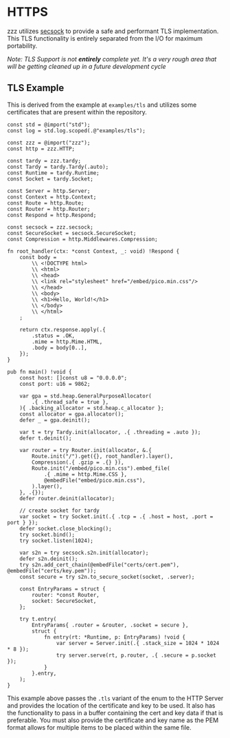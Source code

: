 # HTTPS
zzz utilizes [secsock](https://github.com/tardy-org/secsock) to provide a safe and performant TLS implementation. This TLS functionality is entirely separated from the I/O for maximum portability.

*Note: TLS Support is not **entirely** complete yet. It's a very rough area that will be getting cleaned up in a future development cycle*

## TLS Example
This is derived from the example at `examples/tls` and utilizes some certificates that are present within the repository.
```zig
const std = @import("std");
const log = std.log.scoped(.@"examples/tls");

const zzz = @import("zzz");
const http = zzz.HTTP;

const tardy = zzz.tardy;
const Tardy = tardy.Tardy(.auto);
const Runtime = tardy.Runtime;
const Socket = tardy.Socket;

const Server = http.Server;
const Context = http.Context;
const Route = http.Route;
const Router = http.Router;
const Respond = http.Respond;

const secsock = zzz.secsock;
const SecureSocket = secsock.SecureSocket;
const Compression = http.Middlewares.Compression;

fn root_handler(ctx: *const Context, _: void) !Respond {
    const body =
        \\ <!DOCTYPE html>
        \\ <html>
        \\ <head>
        \\ <link rel="stylesheet" href="/embed/pico.min.css"/>
        \\ </head>
        \\ <body>
        \\ <h1>Hello, World!</h1>
        \\ </body>
        \\ </html>
    ;

    return ctx.response.apply(.{
        .status = .OK,
        .mime = http.Mime.HTML,
        .body = body[0..],
    });
}

pub fn main() !void {
    const host: []const u8 = "0.0.0.0";
    const port: u16 = 9862;

    var gpa = std.heap.GeneralPurposeAllocator(
        .{ .thread_safe = true },
    ){ .backing_allocator = std.heap.c_allocator };
    const allocator = gpa.allocator();
    defer _ = gpa.deinit();

    var t = try Tardy.init(allocator, .{ .threading = .auto });
    defer t.deinit();

    var router = try Router.init(allocator, &.{
        Route.init("/").get({}, root_handler).layer(),
        Compression(.{ .gzip = .{} }),
        Route.init("/embed/pico.min.css").embed_file(
            .{ .mime = http.Mime.CSS },
            @embedFile("embed/pico.min.css"),
        ).layer(),
    }, .{});
    defer router.deinit(allocator);

    // create socket for tardy
    var socket = try Socket.init(.{ .tcp = .{ .host = host, .port = port } });
    defer socket.close_blocking();
    try socket.bind();
    try socket.listen(1024);

    var s2n = try secsock.s2n.init(allocator);
    defer s2n.deinit();
    try s2n.add_cert_chain(@embedFile("certs/cert.pem"), @embedFile("certs/key.pem"));
    const secure = try s2n.to_secure_socket(socket, .server);

    const EntryParams = struct {
        router: *const Router,
        socket: SecureSocket,
    };

    try t.entry(
        EntryParams{ .router = &router, .socket = secure },
        struct {
            fn entry(rt: *Runtime, p: EntryParams) !void {
                var server = Server.init(.{ .stack_size = 1024 * 1024 * 8 });
                try server.serve(rt, p.router, .{ .secure = p.socket });
            }
        }.entry,
    );
}
```
This example above passes the `.tls` variant of the enum to the HTTP Server and provides the location of the certificate and key to be used. It also has the functionality to pass in a buffer containing the cert and key data if that is preferable. You must also provide the certificate and key name as the PEM format allows for multiple items to be placed within the same file.
